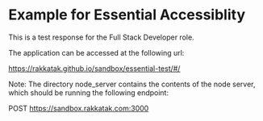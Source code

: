 # Example for Essential Accessiblity

This is a test response for the Full Stack Developer role.

The application can be accessed at the following url:

https://rakkatak.github.io/sandbox/essential-test/#/

Note: The directory node_server contains the contents of the node server, which should be running the following endpoint:

POST https://sandbox.rakkatak.com:3000


